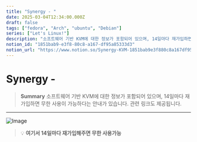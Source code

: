 ```yaml
---
title: "Synergy - "
date: 2025-03-04T12:34:00.000Z
draft: false
tags: ["fedora", "Arch", "ubuntu", "Debian"]
series: ["Let's Linux!"]
description: "소프트웨어 기반 KVM에 대한 정보가 포함되어 있으며, 14일마다 재가입하면 무한 사용이 가능하다는 안내가 있습니다. 관련 링크도 제공됩니다."
notion_id: "1851bab9-e3f8-80c8-a167-df95a85333d3"
notion_url: "https://www.notion.so/Synergy-KVM-1851bab9e3f880c8a167df95a85333d3"
---
```


# Synergy - 

> **Summary**
> 소프트웨어 기반 KVM에 대한 정보가 포함되어 있으며, 14일마다 재가입하면 무한 사용이 가능하다는 안내가 있습니다. 관련 링크도 제공됩니다.

---

![Image](https://prod-files-secure.s3.us-west-2.amazonaws.com/09ccd4d5-876c-4bba-bbdf-cc77a0a11257/e087821e-0fae-49a0-9a1f-e39df9018c4d/image.png?X-Amz-Algorithm=AWS4-HMAC-SHA256&X-Amz-Content-Sha256=UNSIGNED-PAYLOAD&X-Amz-Credential=ASIAZI2LB466QIXZX3L2%2F20250724%2Fus-west-2%2Fs3%2Faws4_request&X-Amz-Date=20250724T083402Z&X-Amz-Expires=3600&X-Amz-Security-Token=IQoJb3JpZ2luX2VjEAAaCXVzLXdlc3QtMiJIMEYCIQDwglovW8zH5q2wLcC1UUXsJXDlEt8xqzZlct%2BPY4n%2FqQIhAIk4MwGpT5sy9THeFjcMH8Lb6vRnw%2FJOSeXOhYEzdviwKv8DCCkQABoMNjM3NDIzMTgzODA1IgxiCnZdBzo0jRTZfuMq3AN1NVTjAYYalgtXe1xekW2RygnefzhFPNmpCRvONMGfeHZOuhnnJtkHiFTtFENx5kGjsV6hcb3HOmxS5iqzlE3ECqiOSUSongROW6Wv3aNoAmaMB9ofakq9LUixCn%2Fxn2ZD6Lb3xLtJ%2FyU%2B3jrAkcN6dhpGXJ83lwpRN222ZnyQbmr%2BFzl3raJ5bQMwwShorgR2dWV0sPwktbEHmbFKz8fm1o4v20aEqvW8gXr%2FuyuooaT9m2%2B%2BSZM5H9%2ByGyXcN7lnLiXktGmPr1i64VaOApaJIALm6gPITXdwt3p3a0kpQbeD7e9jD4KKKELbjJVdeu0%2BhKg%2Bb%2FlpQmJuA88kJOXh%2FIGY%2BZDojF8QhofWzGJg5i0fn61yNcP1uEdw0cT68ecX3RL0rnrcEXPVU8r%2F9aT%2FO4eTj0FowVlKLE8rRXZeJP2hHDsdOPq9pZtvZYh6KvYBbD%2B08XiZKsCeJDuwCqLAC6EEceUZYwpZ8nEOZNFg4GmQlfPiot%2B6x5f1XqLrdy%2BUsA65xNKO%2FvJwwCzQZwnHiK%2Br2u5PbmrPdSwIsdy1W5oUdvjPTKMro%2FBplEEDR576YxwDyvJY0XJLedJWXYcV8e54mLJMvTJxhWIhvQcSXmaQ2KhT9OLkdFrjaTCMz4fEBjqkAcnpKndkdPMaF6C%2Bx7SemV%2FpWRUxDCUn7O2mdw9bjF6fdTzpc0CR%2B4VX7e9Jp6v1WyhqcNsAegd%2BZdyQAvWegpRJFJref5cdPbwOiat1B9HbhgmOyK6%2BlzyDwlbCyGC2VxZgBZQ%2BJ1FeOIU2ejhVEzQ5Dcrq7GTeKyGJxO5TKpNHCiepC1GoLJQtg3mNAB4FpOF7cFMw8e7ygsVReWy%2Bek1rE0p8&X-Amz-Signature=a1f121c08726335610488605cb43f7dc1cd8ba253b1112ae220f8e9b09a36f00&X-Amz-SignedHeaders=host&x-amz-checksum-mode=ENABLED&x-id=GetObject)

> 💡 **여기서 14일마다 재가입해주면 무한 사용가능**


